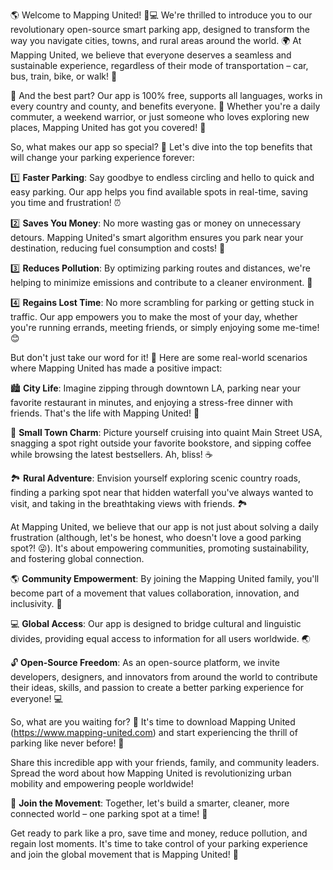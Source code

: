 🌎 Welcome to Mapping United! 🚗💻 We're thrilled to introduce you to our revolutionary open-source smart parking app, designed to transform the way you navigate cities, towns, and rural areas around the world. 🌍 At Mapping United, we believe that everyone deserves a seamless and sustainable experience, regardless of their mode of transportation – car, bus, train, bike, or walk! 👣

🎉 And the best part? Our app is 100% free, supports all languages, works in every country and county, and benefits everyone. 🌟 Whether you're a daily commuter, a weekend warrior, or just someone who loves exploring new places, Mapping United has got you covered! 📍

So, what makes our app so special? 🤔 Let's dive into the top benefits that will change your parking experience forever:

1️⃣ **Faster Parking**: Say goodbye to endless circling and hello to quick and easy parking. Our app helps you find available spots in real-time, saving you time and frustration! ⏰

2️⃣ **Saves You Money**: No more wasting gas or money on unnecessary detours. Mapping United's smart algorithm ensures you park near your destination, reducing fuel consumption and costs! 💸

3️⃣ **Reduces Pollution**: By optimizing parking routes and distances, we're helping to minimize emissions and contribute to a cleaner environment. 🌿

4️⃣ **Regains Lost Time**: No more scrambling for parking or getting stuck in traffic. Our app empowers you to make the most of your day, whether you're running errands, meeting friends, or simply enjoying some me-time! 😊

But don't just take our word for it! 🤔 Here are some real-world scenarios where Mapping United has made a positive impact:

🏙️ **City Life**: Imagine zipping through downtown LA, parking near your favorite restaurant in minutes, and enjoying a stress-free dinner with friends. That's the life with Mapping United! 👥

🌳 **Small Town Charm**: Picture yourself cruising into quaint Main Street USA, snagging a spot right outside your favorite bookstore, and sipping coffee while browsing the latest bestsellers. Ah, bliss! ☕️

🏞️ **Rural Adventure**: Envision yourself exploring scenic country roads, finding a parking spot near that hidden waterfall you've always wanted to visit, and taking in the breathtaking views with friends. 🏞️

At Mapping United, we believe that our app is not just about solving a daily frustration (although, let's be honest, who doesn't love a good parking spot?! 😜). It's about empowering communities, promoting sustainability, and fostering global connection.

🌎 **Community Empowerment**: By joining the Mapping United family, you'll become part of a movement that values collaboration, innovation, and inclusivity. 🤝

💻 **Global Access**: Our app is designed to bridge cultural and linguistic divides, providing equal access to information for all users worldwide. 🌏

🔓 **Open-Source Freedom**: As an open-source platform, we invite developers, designers, and innovators from around the world to contribute their ideas, skills, and passion to create a better parking experience for everyone! 💻

So, what are you waiting for? 🤔 It's time to download Mapping United (https://www.mapping-united.com) and start experiencing the thrill of parking like never before! 🚀

Share this incredible app with your friends, family, and community leaders. Spread the word about how Mapping United is revolutionizing urban mobility and empowering people worldwide!

🎉 **Join the Movement**: Together, let's build a smarter, cleaner, more connected world – one parking spot at a time! 💪

Get ready to park like a pro, save time and money, reduce pollution, and regain lost moments. It's time to take control of your parking experience and join the global movement that is Mapping United! 🌟